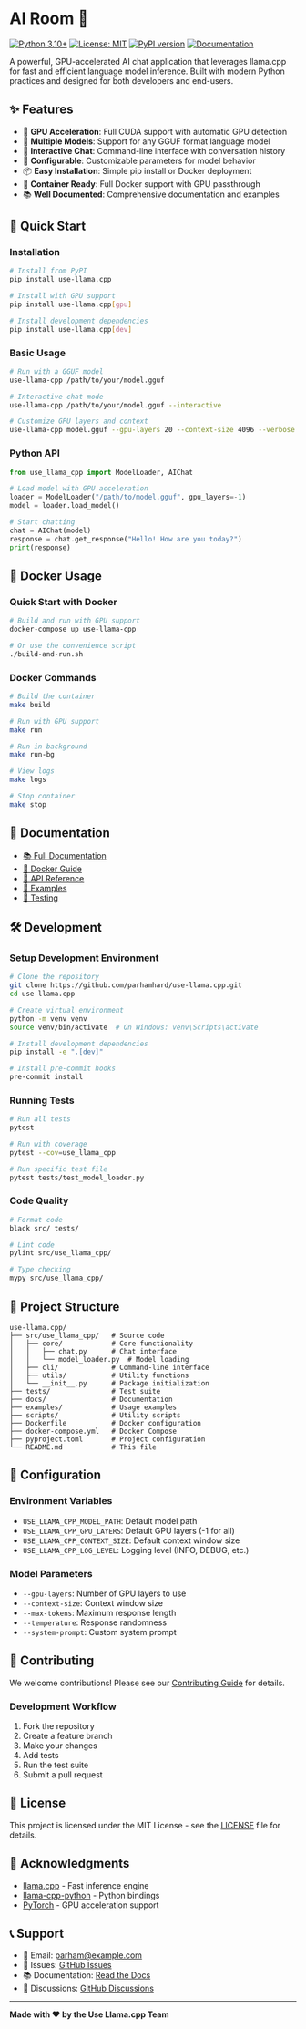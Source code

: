 # AI Room 🚀

[![Python 3.10+](https://img.shields.io/badge/python-3.10+-blue.svg)](https://www.python.org/downloads/)
[![License: MIT](https://img.shields.io/badge/License-MIT-yellow.svg)](https://opensource.org/licenses/MIT)
[![PyPI version](https://badge.fury.io/py/use-llama.cpp.svg)](https://badge.fury.io/py/use-llama.cpp)
[![Documentation](https://readthedocs.org/projects/use-llama-cpp/badge/?version=latest)](https://use-llama-cpp.readthedocs.io/)

A powerful, GPU-accelerated AI chat application that leverages llama.cpp for fast and efficient language model inference. Built with modern Python practices and designed for both developers and end-users.

## ✨ Features

- 🚀 **GPU Acceleration**: Full CUDA support with automatic GPU detection
- 🧠 **Multiple Models**: Support for any GGUF format language model
- 💬 **Interactive Chat**: Command-line interface with conversation history
- 🔧 **Configurable**: Customizable parameters for model behavior
- 📦 **Easy Installation**: Simple pip install or Docker deployment
- 🐳 **Container Ready**: Full Docker support with GPU passthrough
- 📚 **Well Documented**: Comprehensive documentation and examples

## 🚀 Quick Start

### Installation

```bash
# Install from PyPI
pip install use-llama.cpp

# Install with GPU support
pip install use-llama.cpp[gpu]

# Install development dependencies
pip install use-llama.cpp[dev]
```

### Basic Usage

```bash
# Run with a GGUF model
use-llama-cpp /path/to/your/model.gguf

# Interactive chat mode
use-llama-cpp /path/to/your/model.gguf --interactive

# Customize GPU layers and context
use-llama-cpp model.gguf --gpu-layers 20 --context-size 4096 --verbose
```

### Python API

```python
from use_llama_cpp import ModelLoader, AIChat

# Load model with GPU acceleration
loader = ModelLoader("/path/to/model.gguf", gpu_layers=-1)
model = loader.load_model()

# Start chatting
chat = AIChat(model)
response = chat.get_response("Hello! How are you today?")
print(response)
```

## 🐳 Docker Usage

### Quick Start with Docker

```bash
# Build and run with GPU support
docker-compose up use-llama-cpp

# Or use the convenience script
./build-and-run.sh
```

### Docker Commands

```bash
# Build the container
make build

# Run with GPU support
make run

# Run in background
make run-bg

# View logs
make logs

# Stop container
make stop
```

## 📖 Documentation

- [📚 Full Documentation](https://use-llama-cpp.readthedocs.io/)
- [🐳 Docker Guide](README-Docker.md)
- [🔧 API Reference](docs/api.md)
- [📝 Examples](examples/)
- [🧪 Testing](tests/)

## 🛠️ Development

### Setup Development Environment

```bash
# Clone the repository
git clone https://github.com/parhamhard/use-llama.cpp.git
cd use-llama.cpp

# Create virtual environment
python -m venv venv
source venv/bin/activate  # On Windows: venv\Scripts\activate

# Install development dependencies
pip install -e ".[dev]"

# Install pre-commit hooks
pre-commit install
```

### Running Tests

```bash
# Run all tests
pytest

# Run with coverage
pytest --cov=use_llama_cpp

# Run specific test file
pytest tests/test_model_loader.py
```

### Code Quality

```bash
# Format code
black src/ tests/

# Lint code
pylint src/use_llama_cpp/

# Type checking
mypy src/use_llama_cpp/
```

## 📁 Project Structure

```
use-llama.cpp/
├── src/use_llama_cpp/   # Source code
│   ├── core/            # Core functionality
│   │   ├── chat.py      # Chat interface
│   │   └── model_loader.py  # Model loading
│   ├── cli/             # Command-line interface
│   ├── utils/           # Utility functions
│   └── __init__.py      # Package initialization
├── tests/               # Test suite
├── docs/                # Documentation
├── examples/            # Usage examples
├── scripts/             # Utility scripts
├── Dockerfile           # Docker configuration
├── docker-compose.yml   # Docker Compose
├── pyproject.toml       # Project configuration
└── README.md            # This file
```

## 🔧 Configuration

### Environment Variables

- `USE_LLAMA_CPP_MODEL_PATH`: Default model path
- `USE_LLAMA_CPP_GPU_LAYERS`: Default GPU layers (-1 for all)
- `USE_LLAMA_CPP_CONTEXT_SIZE`: Default context window size
- `USE_LLAMA_CPP_LOG_LEVEL`: Logging level (INFO, DEBUG, etc.)

### Model Parameters

- `--gpu-layers`: Number of GPU layers to use
- `--context-size`: Context window size
- `--max-tokens`: Maximum response length
- `--temperature`: Response randomness
- `--system-prompt`: Custom system prompt

## 🤝 Contributing

We welcome contributions! Please see our [Contributing Guide](CONTRIBUTING.md) for details.

### Development Workflow

1. Fork the repository
2. Create a feature branch
3. Make your changes
4. Add tests
5. Run the test suite
6. Submit a pull request

## 📄 License

This project is licensed under the MIT License - see the [LICENSE](LICENSE) file for details.

## 🙏 Acknowledgments

- [llama.cpp](https://github.com/ggerganov/llama.cpp) - Fast inference engine
- [llama-cpp-python](https://github.com/abetlen/llama-cpp-python) - Python bindings
- [PyTorch](https://pytorch.org/) - GPU acceleration support

## 📞 Support

- 📧 Email: parham@example.com
- 🐛 Issues: [GitHub Issues](https://github.com/parhamhard/use-llama.cpp/issues)
- 📚 Documentation: [Read the Docs](https://use-llama-cpp.readthedocs.io/)
- 💬 Discussions: [GitHub Discussions](https://github.com/parhamhard/use-llama.cpp/discussions)

---

**Made with ❤️ by the Use Llama.cpp Team**
